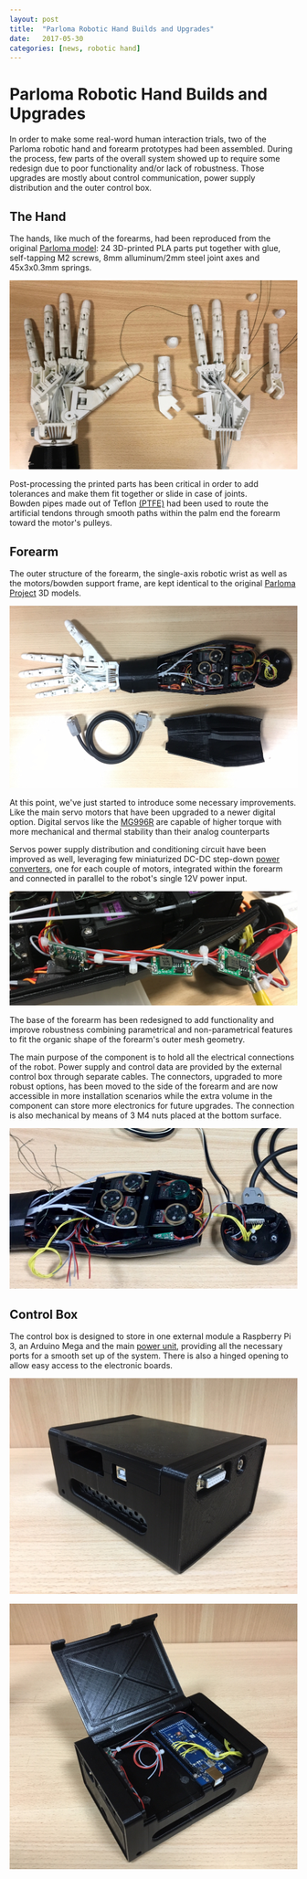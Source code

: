 ```yaml
---
layout: post
title:  "Parloma Robotic Hand Builds and Upgrades"
date:   2017-05-30
categories: [news, robotic hand]
---
```



# Parloma Robotic Hand Builds and Upgrades

In order to make some real-word human interaction trials, two of the Parloma robotic hand and forearm prototypes had been assembled. 
During the process, few parts of the overall system showed up to require some redesign due to poor functionality and/or lack of robustness. Those upgrades are mostly about control communication, power supply distribution and the outer control box. 

## The Hand        
The hands, like much of the forearms, had been reproduced from the original [Parloma model](https://www.thingiverse.com/thing:701446): 24 3D-printed PLA parts put together with glue, self-tapping M2 screws, 8mm alluminum/2mm steel joint axes and 45x3x0.3mm springs. 

![Hand image](/assets/imgs/2018-03-03-parloma-imgs/IMG_0282.png)

Post-processing the printed parts has been critical in order to add tolerances and make them fit together or slide in case of joints.   
Bowden pipes made out of Teflon [(PTFE)](https://en.wikipedia.org/wiki/Polytetrafluoroethylene) had been used to route the artificial tendons through smooth paths within the palm end the forearm toward the motor's pulleys. 

## Forearm 
The outer structure of the forearm, the single-axis robotic wrist as well as the motors/bowden support frame, are kept identical to the original [Parloma Project](https://www.thingiverse.com/thing:701494) 3D models.  

![Forearm image](/assets/imgs/2018-03-03-parloma-imgs/IMG_0354.png)

At this point, we've just started to introduce some necessary improvements. Like the main servo motors that have been upgraded to a newer digital option. Digital servos like the [MG996R](https://www.amazon.com/Qunqi-MG996R-Digital-Torque-Helicopter/dp/B014KONJZY/ref=sr_1_5?ie=UTF8&qid=1520184911&sr=8-5&keywords=MG996R) are capable of higher torque with more  mechanical and thermal stability than their analog counterparts  

Servos power supply distribution and conditioning circuit have been improved as well, leveraging few miniaturized DC-DC step-down [power converters](https://www.amazon.com/eBoot-MP1584EN-Converter-Adjustable-Module/dp/B01MQGMOKI/ref=sr_1_7?ie=UTF8&qid=1520169701&sr=8-7&keywords=Buck+Converter+DC+DC+Step+Down), one for each couple of motors, integrated within the forearm and connected in parallel to the robot's single 12V power input.  

![Power electronics1](/assets/imgs/2018-03-03-parloma-imgs/IMG_0405.png)

The base of the forearm has been redesigned to add functionality and improve robustness combining parametrical and non-parametrical features to fit the organic shape of the forearm's outer mesh geometry. 

The main purpose of the component is to hold all the electrical connections of the robot. Power supply and control data are provided by the external control box through separate cables. 
The connectors, upgraded to more robust options, has been moved to the side of the forearm and are now accessible in more installation scenarios while the extra volume in the component can store more electronics for future upgrades. The connection is also mechanical by means of 3 M4 nuts placed at the bottom surface.   

![Power electronics1](/assets/imgs/2018-03-03-parloma-imgs/IMG_0322.jpeg)

## Control Box 
  
The control box is designed to store in one external module a Raspberry Pi 3, an Arduino Mega and the main [power unit](https://www.amazon.com/DROK-Converter-110-220V-Regulator-Switching/dp/B075R7ZVMH/ref=sr_1_1?ie=UTF8&qid=1520288706&sr=8-1&keywords=DROK®+power+AC-DC+DC+12V+8.5), providing all the necessary ports for a smooth set up of the system. There is also a hinged opening to allow easy access to the electronic boards.

![Power electronics1](/assets/imgs/2018-03-03-parloma-imgs/box1.png)

![Power electronics1](/assets/imgs/2018-03-03-parloma-imgs/box2.png)

